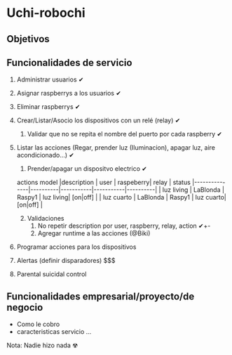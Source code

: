 # Uchi-robochi
## Objetivos

## Funcionalidades de servicio

1. Administrar usuarios ✔
2. Asignar raspberrys a los usuarios ✔
3. Eliminar raspberrys ✔
4. Crear/Listar/Asocio los dispositivos con un relé (relay) ✔ 
   1. Validar que no se repita el nombre del puerto por cada raspberry ✔
5. Listar las acciones (Regar, prender luz (Iluminacion), apagar luz, aire acondicionado...) ✔
   1. Prender/apagar un dispositvo electrico ✔
   
   actions model
   |description    | user     | raspeberry| relay     | status
   |---------------|----------|-----------|-----------|----------|
   | luz living    | LaBlonda | Raspy1    | luz living| [on|off] |
   | luz cuarto    | LaBlonda | Raspy1    | luz cuarto| [on|off] |

   2. Validaciones
      1. No repetir description por user, raspberry, relay, action ✔+-
      2. Agregar runtime a las acciones (@Biki)

6. Programar acciones para los dispositivos

8. Alertas (definir disparadores) $$$ 
9.  Parental suicidal control

## Funcionalidades empresarial/proyecto/de negocio

- Como le cobro
- caracteristicas servicio
...


Nota: Nadie hizo nada ☢